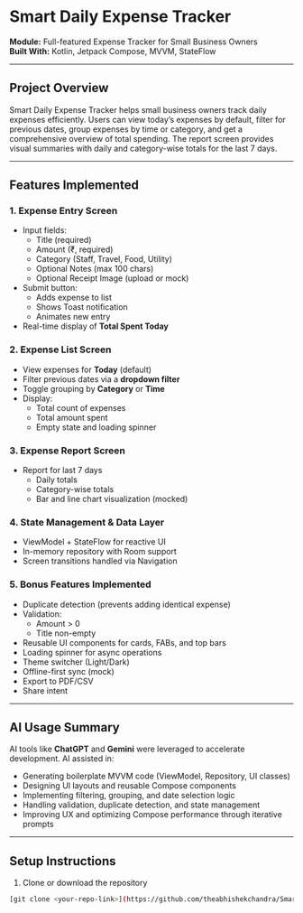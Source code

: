 # Smart Daily Expense Tracker

**Module:** Full-featured Expense Tracker for Small Business Owners  
**Built With:** Kotlin, Jetpack Compose, MVVM, StateFlow  

---

## **Project Overview**
Smart Daily Expense Tracker helps small business owners track daily expenses efficiently. Users can view today’s expenses by default, filter for previous dates, group expenses by time or category, and get a comprehensive overview of total spending. The report screen provides visual summaries with daily and category-wise totals for the last 7 days.

---

## **Features Implemented**

### **1. Expense Entry Screen**
- Input fields:
  - Title (required)
  - Amount (₹, required)
  - Category (Staff, Travel, Food, Utility)
  - Optional Notes (max 100 chars)
  - Optional Receipt Image (upload or mock)
- Submit button:
  - Adds expense to list
  - Shows Toast notification
  - Animates new entry
- Real-time display of **Total Spent Today**

### **2. Expense List Screen**
- View expenses for **Today** (default)
- Filter previous dates via a **dropdown filter**
- Toggle grouping by **Category** or **Time**
- Display:
  - Total count of expenses
  - Total amount spent
  - Empty state and loading spinner

### **3. Expense Report Screen**
- Report for last 7 days
  - Daily totals
  - Category-wise totals
  - Bar and line chart visualization (mocked)

### **4. State Management & Data Layer**
- ViewModel + StateFlow for reactive UI
- In-memory repository with Room support
- Screen transitions handled via Navigation

### **5. Bonus Features Implemented**
- Duplicate detection (prevents adding identical expense)
- Validation:
  - Amount > 0
  - Title non-empty
- Reusable UI components for cards, FABs, and top bars
- Loading spinner for async operations
- Theme switcher (Light/Dark)
- Offline-first sync (mock)
- Export to PDF/CSV
- Share intent

---

## **AI Usage Summary**
AI tools like **ChatGPT** and **Gemini** were leveraged to accelerate development. AI assisted in:
- Generating boilerplate MVVM code (ViewModel, Repository, UI classes)
- Designing UI layouts and reusable Compose components
- Implementing filtering, grouping, and date selection logic
- Handling validation, duplicate detection, and state management
- Improving UX and optimizing Compose performance through iterative prompts

---

## **Setup Instructions**
1. Clone or download the repository
```bash
[git clone <your-repo-link>](https://github.com/theabhishekchandra/Smart_Expense_Tracker.git)
